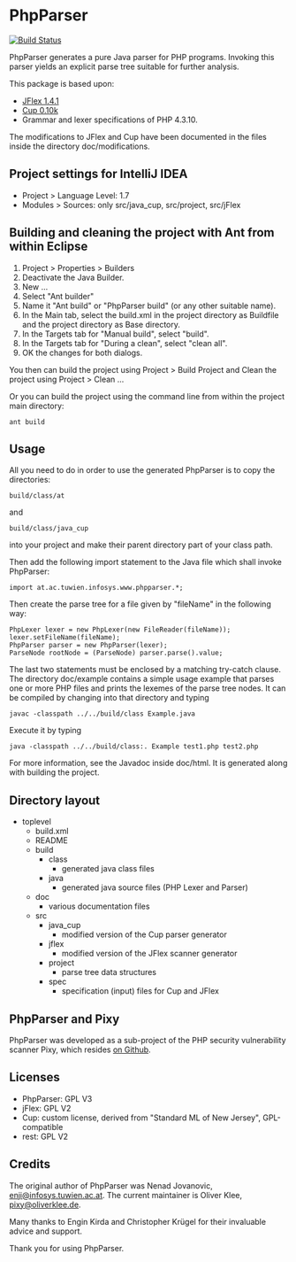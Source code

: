 # PhpParser

[![Build Status](https://travis-ci.org/oliverklee/phpparser.png?branch=task/java-versione)](https://travis-ci.org/oliverklee/phpparser)


PhpParser generates a pure Java parser for PHP programs. Invoking this parser
yields an explicit parse tree suitable for further analysis.

This package is based upon:

- [JFlex 1.4.1](http://www.jflex.de/)
- [Cup 0.10k](http://www2.cs.tum.edu/projects/cup/)
- Grammar and lexer specifications of PHP 4.3.10.

The modifications to JFlex and Cup have been documented in the files inside
the directory doc/modifications.


## Project settings for IntelliJ IDEA

* Project > Language Level: 1.7
* Modules > Sources: only src/java_cup, src/project, src/jFlex


## Building and cleaning the project with Ant from within Eclipse

1. Project > Properties > Builders
2. Deactivate the Java Builder.
3. New ...
4. Select "Ant builder"
3. Name it "Ant build" or "PhpParser build" (or any other suitable name).
5. In the Main tab, select the build.xml in the project directory as Buildfile and the project directory as Base directory.
6. In the Targets tab for "Manual build", select "build".
7. In the Targets tab for "During a clean", select "clean all".
8. OK the changes for both dialogs.

You then can build the project using Project > Build Project and Clean the project using Project > Clean ...

Or you can build the project using the command line from within the project main directory:

    ant build


## Usage

All you need to do in order to use the generated PhpParser is to copy the directories:

    build/class/at

and

    build/class/java_cup

into your project and make their parent directory part of your class path.

Then add the following import statement to the Java file which shall invoke PhpParser:

    import at.ac.tuwien.infosys.www.phpparser.*;

Then create the parse tree for a file given by "fileName" in the following way:

    PhpLexer lexer = new PhpLexer(new FileReader(fileName));
    lexer.setFileName(fileName);
    PhpParser parser = new PhpParser(lexer);
    ParseNode rootNode = (ParseNode) parser.parse().value;

The last two statements must be enclosed by a matching try-catch clause. The
directory doc/example contains a simple usage example that parses one or more
PHP files and prints the lexemes of the parse tree nodes. It can be compiled by
changing into that directory and typing

    javac -classpath ../../build/class Example.java

Execute it by typing

    java -classpath ../../build/class:. Example test1.php test2.php


For more information, see the Javadoc inside doc/html. It is generated along
with building the project.


## Directory layout
- toplevel
  - build.xml
  - README
  - build
    - class
      - generated java class files
    - java
      - generated java source files (PHP Lexer and Parser)
  - doc
    - various documentation files
  - src
    - java_cup
      - modified version of the Cup parser generator
    - jflex
      - modified version of the JFlex scanner generator
    - project
      - parse tree data structures
    - spec
      - specification (input) files for Cup and JFlex


## PhpParser and Pixy

PhpParser was developed as a sub-project of the PHP security vulnerability scanner Pixy, which resides [on Github](https://github.com/oliverklee/pixy "Pixy on Github").


## Licenses

* PhpParser: GPL V3
* jFlex: GPL V2
* Cup: custom license, derived from "Standard ML of New Jersey", GPL-compatible
* rest: GPL V2

## Credits

The original author of PhpParser was Nenad Jovanovic, enji@infosys.tuwien.ac.at. The current maintainer is Oliver Klee, pixy@oliverklee.de.

Many thanks to Engin Kirda and Christopher Krügel for their invaluable advice
and support.

Thank you for using PhpParser.
